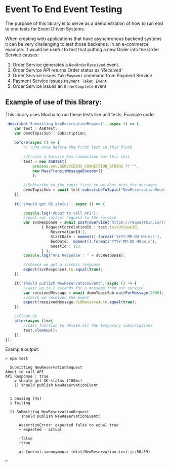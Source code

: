 # Event To End Event Testing

The purpose of this library is to serve as a demonstration of how to run end to end tests for Event Driven Systems.

When creating web applications that have asynchronous backend systems it can be very challenging to test those backends.
In an e-commerce example: It would be useful to test that putting a new Order into the Order Service causes:
   
1. Order Service generates a ```NewOrderReceived``` event.
2. Order Service API returns Order status as *'Received'*
3. Order Service issues ```TakePayment``` command from Payment Service
4. Payment Service issues ```Payment Taken Event```
5. Order Service issues an ```OrderComplete``` event


## Example of use of this library:

This library uses Mocha to run these tests like unit tests. Example code:
``` typescript
 describe('Submitting NewReservationRequest', async () => {
    var test : ASBTest;
    var demoTopicSub : Subscription;
    
    before(async () => {
        // runs once before the first test in this block
        
        //Create a Service Bus connection for this test
        test = new ASBTest(
            process.env.SERVICEBUS_CONNECTION_STRING ?? "",
            new MassTransitMessageEncoder()
            );
        
        //Subscribe to the topic first so we dont miss the messages
        demoTopicSub = await test.subscribeToTopic("NewReservationReceived");
    });
    
    it('should get OK status', async () => {    

        console.log("About to call API");
        //post out initial request to the service
        var svcResponse = await postToService("https://requestbin.io/rz1jx5rz", 
                { RequestCorrelationId : test.testUniqueId,
                    ReservationId:1,
                    StartDate : moment().format('YYYY-MM-DD HH:m:s'),
                    EndDate:  moment().format('YYYY-MM-DD HH:m:s'),
                    GuestId : 123
                } );
        console.log("API Response : " + svcResponse);

        //cheeck we got a success response
        expect(svcResponse).to.equal(true);
    });

    it('should publish NewReservationEvent', async () => {    
        //wait up to 2 seconds for a message from our service
        var receivedMessage = await demoTopicSub.waitForMessage(2000);
        //check we received the event
        expect(receivedMessage.didReceive).to.equal(true);
    });

    //Clean Up
    after(async ()=>{
        //call function to delete all the temporary subscriptions
        test.cleanup();
    });
});
```

Example output:

``` 
> npm test

  Submitting NewReservationRequest
About to call API
API Response : true
    ✔ should get OK status (180ms)
    1) should publish NewReservationEvent


  1 passing (4s)
  1 failing

  1) Submitting NewReservationRequest
       should publish NewReservationEvent:

      AssertionError: expected false to equal true
      + expected - actual

      -false
      +true

      at Context.<anonymous> (dist/NewReservation.test.js:58:59)

> 
```
